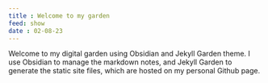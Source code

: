 ```yaml
---
title : Welcome to my garden
feed: show
date : 02-08-23
---
```


Welcome to my digital garden using Obsidian and Jekyll Garden theme.   I use Obsidian to manage the markdown notes, and Jekyll Garden to generate the static site files, which are hosted on my personal Github page.

